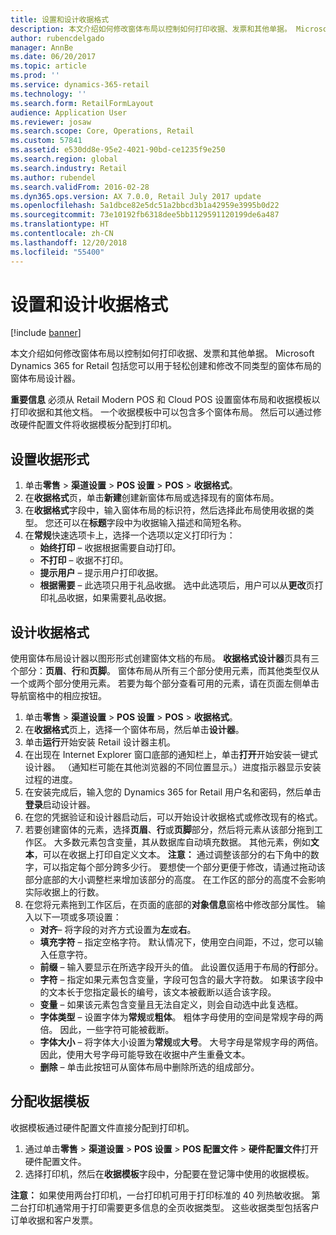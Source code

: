 ```yaml
---
title: 设置和设计收据格式
description: 本文介绍如何修改窗体布局以控制如何打印收据、发票和其他单据。 Microsoft Dynamics 365 for Retail 包括您可以用于轻松创建和修改不同类型的窗体布局的窗体布局设计器。
author: rubencdelgado
manager: AnnBe
ms.date: 06/20/2017
ms.topic: article
ms.prod: ''
ms.service: dynamics-365-retail
ms.technology: ''
ms.search.form: RetailFormLayout
audience: Application User
ms.reviewer: josaw
ms.search.scope: Core, Operations, Retail
ms.custom: 57841
ms.assetid: e530dd8e-95e2-4021-90bd-ce1235f9e250
ms.search.region: global
ms.search.industry: Retail
ms.author: rubendel
ms.search.validFrom: 2016-02-28
ms.dyn365.ops.version: AX 7.0.0, Retail July 2017 update
ms.openlocfilehash: 5a1dbce82e5dc51a2bbcd3b1a42959e3995b0d22
ms.sourcegitcommit: 73e10192fb6318dee5bb1129591120199de6a487
ms.translationtype: HT
ms.contentlocale: zh-CN
ms.lasthandoff: 12/20/2018
ms.locfileid: "55400"
---
```

# <a name="set-up-and-design-receipt-formats"></a>设置和设计收据格式

[!include [banner](includes/banner.md)]

本文介绍如何修改窗体布局以控制如何打印收据、发票和其他单据。 Microsoft Dynamics 365 for Retail 包括您可以用于轻松创建和修改不同类型的窗体布局的窗体布局设计器。

**重要信息** 必须从 Retail Modern POS 和 Cloud POS 设置窗体布局和收据模板以打印收据和其他文档。 一个收据模板中可以包含多个窗体布局。 然后可以通过修改硬件配置文件将收据模板分配到打印机。

## <a name="set-up-a-receipt-format"></a>设置收据形式
1.  单击**零售** &gt; **渠道设置** &gt; **POS 设置** &gt; **POS** &gt; **收据格式**。
2.  在**收据格式**页，单击**新建**创建新窗体布局或选择现有的窗体布局。
3.  在**收据格式**字段中，输入窗体布局的标识符，然后选择此布局使用收据的类型。 您还可以在**标题**字段中为收据输入描述和简短名称。
4.  在**常规**快速选项卡上，选择一个选项以定义打印行为：
    -   **始终打印** – 收据根据需要自动打印。
    -   **不打印** – 收据不打印。
    -   **提示用户** – 提示用户打印收据。
    -   **根据需要** – 此选项只用于礼品收据。 选中此选项后，用户可以从**更改**页打印礼品收据，如果需要礼品收据。

## <a name="design-a-receipt-format"></a>设计收据格式
使用窗体布局设计器以图形形式创建窗体文档的布局。 **收据格式设计器**页具有三个部分：**页眉**、**行**和**页脚**。 窗体布局从所有三个部分使用元素，而其他类型仅从一个或两个部分使用元素。 若要为每个部分查看可用的元素，请在页面左侧单击导航窗格中的相应按钮。

1.  单击**零售** &gt; **渠道设置** &gt; **POS 设置** &gt; **POS** &gt; **收据格式**。
2.  在**收据格式**页上，选择一个窗体布局，然后单击**设计器**。
3.  单击**运行**开始安装 Retail 设计器主机。
4.  在出现在 Internet Explorer 窗口底部的通知栏上，单击**打开**开始安装一键式设计器。 （通知栏可能在其他浏览器的不同位置显示。）进度指示器显示安装过程的进度。
5.  在安装完成后，输入您的 Dynamics 365 for Retail 用户名和密码，然后单击**登录**启动设计器。
6.  在您的凭据验证和设计器启动后，可以开始设计收据格式或修改现有的格式。
7.  若要创建窗体的元素，选择**页眉**、**行**或**页脚**部分，然后将元素从该部分拖到工作区。 大多数元素包含变量，其从数据库自动填充数据。 其他元素，例如**文本**，可以在收据上打印自定义文本。 **注意：** 通过调整该部分的右下角中的数字，可以指定每个部分跨多少行。 要想使一个部分更便于修改，请通过拖动该部分底部的大小调整栏来增加该部分的高度。 在工作区的部分的高度不会影响实际收据上的行数。
8.  在您将元素拖到工作区后，在页面的底部的**对象信息**窗格中修改部分属性。 输入以下一项或多项设置：
    -   **对齐**– 将字段的对齐方式设置为**左**或**右**。
    -   **填充字符** – 指定空格字符。 默认情况下，使用空白间距，不过，您可以输入任意字符。
    -   **前缀** – 输入要显示在所选字段开头的值。 此设置仅适用于布局的**行**部分。
    -   **字符** – 指定如果元素包含变量，字段可包含的最大字符数。 如果该字段中的文本长于您指定最长的编号，该文本被截断以适合该字段。
    -   **变量** – 如果该元素包含变量且无法自定义，则会自动选中此复选框。
    -   **字体类型** – 设置字体为**常规**或**粗体**。 粗体字母使用的空间是常规字母的两倍。 因此，一些字符可能被截断。
    -   **字体大小** – 将字体大小设置为**常规**或**大号**。 大号字母是常规字母的两倍。 因此，使用大号字母可能导致在收据中产生重叠文本。
    -   **删除** – 单击此按钮可从窗体布局中删除所选的组成部分。

## <a name="assign-receipt-profiles"></a>分配收据模板
收据模板通过硬件配置文件直接分配到打印机。

1.  通过单击**零售** &gt; **渠道设置** &gt; **POS 设置** &gt; **POS 配置文件** &gt; **硬件配置文件**打开硬件配置文件。
2.  选择打印机，然后在**收据模板**字段中，分配要在登记簿中使用的收据模板。

**注意：** 如果使用两台打印机，一台打印机可用于打印标准的 40 列热敏收据。 第二台打印机通常用于打印需要更多信息的全页收据类型。 这些收据类型包括客户订单收据和客户发票。



